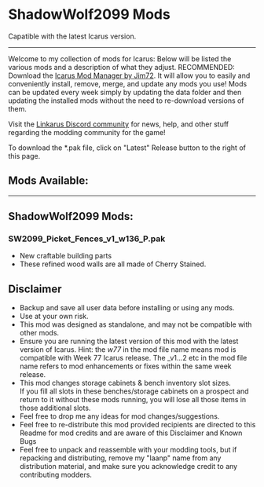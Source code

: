 # ShadowWolf2099 Mods

Capatible with the latest Icarus version.
_______________________________________________________________________________________________________________________________________________________________________

Welcome to my collection of mods for Icarus: Below will be listed the various mods and a description of what they adjust. 
RECOMMENDED: Download the [Icarus Mod Manager by Jim72](https://github.com/Jimk72/Icarus_Software). It will allow you to easily and conveniently install, remove, merge, and update any mods you use! Mods can be updated every week simply by updating the data folder and then updating the installed mods without the need to re-download versions of them. 

Visit the [Linkarus Discord community](https://discord.gg/linkarus-icarus-modding-936621749733302292) for news, help, and other stuff 
regarding the modding community for the game!

To download the *.pak file, click on "Latest" Release button to the right of this page.

## Mods Available:

-------------------------------------------------------------------------------
ShadowWolf2099 Mods:
-------------------------------------------------------------------------------
### SW2099_Picket_Fences_v1_w136_P.pak
- New craftable building parts 
- These refined wood walls are all made of Cherry Stained.

## Disclaimer
- Backup and save all user data before installing or using any mods.
- Use at your own risk.
- This mod was designed as standalone, and may not be compatible with other mods.
- Ensure you are running the latest version of this mod with the latest version of Icarus.  Hint: the _w77_ in the mod file name means mod is compatible 
    with Week 77 Icarus release.  The _v1...2 etc in the mod file name refers to mod enhancements or fixes within the same week release. 
- This mod changes storage cabinets & bench inventory slot sizes.  
   If you fill all slots in these benches/storage cabinets on a prospect and return to it without these mods running, you will lose
   all those items in those additional slots. 
- Feel free to drop me any ideas for mod changes/suggestions.
- Feel free to re-distribute this mod provided recipients are directed to this Readme for mod credits and are aware of this Disclaimer and Known Bugs
- Feel free to unpack and reassemble with your modding tools, but if repacking and distributing, remove my "laanp" name from any distribution material,
   and make sure you acknowledge credit to any contributing modders.
